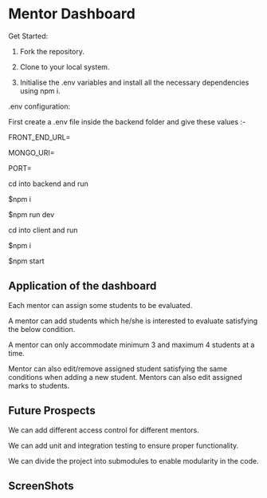 
# Mentor Dashboard

Get Started:

1. Fork the repository.

2. Clone to your local system.

3. Initialise the .env variables and install all the necessary dependencies using npm i.


.env configuration:

First create a .env file inside the backend folder and 
give these values :-

FRONT_END_URL=

MONGO_URI=

PORT=

cd into backend and run

$npm i

$npm run dev

cd into client and run

$npm i

$npm start

## Application of the dashboard

Each mentor can assign some students to be evaluated.

A mentor can add students which he/she is interested to evaluate satisfying the below condition.

A mentor can only accommodate minimum 3 and maximum 4 students at a time.

Mentor can also edit/remove assigned student satisfying the same conditions when adding a new student. Mentors can also edit assigned marks to students.

## Future Prospects

We can add different access control for different mentors.

We can add unit and integration testing to ensure proper functionality.

We can divide the project into submodules to enable modularity in the code.

## ScreenShots
